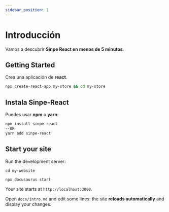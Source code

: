 ```yaml
---
sidebar_position: 1
---
```


# Introducción

Vamos a descubrir **Sinpe React en menos de 5 minutos**.

## Getting Started

Crea una aplicación de **react**.

```bash
npx create-react-app my-store && cd my-store
```

## Instala Sinpe-React

Puedes usar **npm** o **yarn**:

```bash
npm install sinpe-react
--OR
yarn add sinpe-react
```

## Start your site

Run the development server:

```shell
cd my-website

npx docusaurus start
```

Your site starts at `http://localhost:3000`.

Open `docs/intro.md` and edit some lines: the site **reloads automatically** and display your changes.
